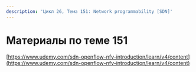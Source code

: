```yaml
---
description: 'Цикл 26, Тема 151: Network programmability [SDN]'
---
```


# Материалы по теме 151

[https://www.udemy.com/sdn-openflow-nfv-introduction/learn/v4/content](https://www.udemy.com/sdn-openflow-nfv-introduction/learn/v4/content)

